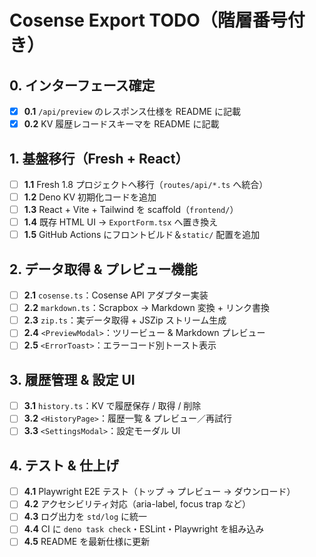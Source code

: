 # Cosense Export TODO（階層番号付き）

## 0. インターフェース確定
- [x] **0.1** `/api/preview` のレスポンス仕様を README に記載
- [x] **0.2** KV 履歴レコードスキーマを README に記載

## 1. 基盤移行（Fresh + React）
- [ ] **1.1** Fresh 1.8 プロジェクトへ移行（`routes/api/*.ts` へ統合）
- [ ] **1.2** Deno KV 初期化コードを追加
- [ ] **1.3** React + Vite + Tailwind を scaffold（`frontend/`）
- [ ] **1.4** 既存 HTML UI → `ExportForm.tsx` へ置き換え
- [ ] **1.5** GitHub Actions にフロントビルド＆`static/` 配置を追加

## 2. データ取得 & プレビュー機能
- [ ] **2.1** `cosense.ts`：Cosense API アダプター実装
- [ ] **2.2** `markdown.ts`：Scrapbox → Markdown 変換 + リンク書換
- [ ] **2.3** `zip.ts`：実データ取得 + JSZip ストリーム生成
- [ ] **2.4** `<PreviewModal>`：ツリービュー & Markdown プレビュー
- [ ] **2.5** `<ErrorToast>`：エラーコード別トースト表示

## 3. 履歴管理 & 設定 UI
- [ ] **3.1** `history.ts`：KV で履歴保存 / 取得 / 削除
- [ ] **3.2** `<HistoryPage>`：履歴一覧 & プレビュー／再試行
- [ ] **3.3** `<SettingsModal>`：設定モーダル UI

## 4. テスト & 仕上げ
- [ ] **4.1** Playwright E2E テスト（トップ → プレビュー → ダウンロード）
- [ ] **4.2** アクセシビリティ対応（aria-label, focus trap など）
- [ ] **4.3** ログ出力を `std/log` に統一
- [ ] **4.4** CI に `deno task check`・ESLint・Playwright を組み込み
- [ ] **4.5** README を最新仕様に更新
